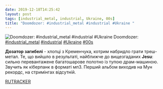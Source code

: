 ```yaml
---
date: 2019-12-18T14:25:42
layout: post
tags: [industrial_metal, industrial, Ukraine, 00s]
title: "Doomdozer: #industrial_metal #industrial #Ukraine "
---
```

![Doomdozer: #industrial_metal #industrial #Ukraine ](/assets/photos/photo_821@18-12-2019_14-25-42.jpg)
Doomdozer: [#industrial_metal](/tags/#industrial_metal) [#industrial](/tags/#industrial) [#Ukraine](/tags/#Ukraine) [#00s](/tags/#00s)

**Дозатор загибелі** - хлопці з Кременчука, котрим набридло грати треш-метал. Те, що вийшло в результаті, найближче до вищезгаданих **Jesu**: сильно перевантажене багатошарове полотно із тупою драм-машиною. Звучить як кіберпанк в форматі мп3. Перший альбом виходив на Мун рекордс, на стримінгах відсутній.

[RUTRACKER](https://rutracker.org/forum/viewtopic.php?t=4013218)